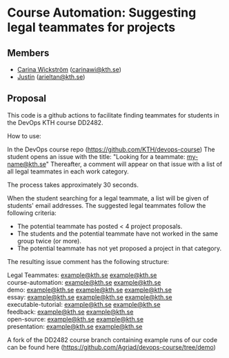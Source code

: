 # Course Automation: Suggesting legal teammates for projects
 
## Members
- [Carina Wickström](https://github.com/carinawic) (carinawi@kth.se)
- [Justin](https://github.com/Agriad) (arieltan@kth.se)

## Proposal
This code is a github actions to facilitate finding teammates for students in the DevOps KTH course DD2482.

How to use:

In the DevOps course repo (https://github.com/KTH/devops-course)
The student opens an issue with the title: "Looking for a teammate: my-name@kth.se"
Thereafter, a comment will appear on that issue with a list of all legal teammates in each work category.

The process takes approximately 30 seconds.

When the student searching for a legal teammate, a list will be given of students' email addresses. 
The suggested legal teammates follow the following criteria:

- The potential teammate has posted < 4 project proposals.
- The students and the potential teammate have not worked in the same group twice (or more).
- The potential teammate has not yet proposed a project in that category.

The resulting issue comment has the following structure:

Legal Teammates: example@kth.se example@kth.se  
course-automation: example@kth.se example@kth.se  
demo: example@kth.se example@kth.se example@kth.se  
essay: example@kth.se example@kth.se example@kth.se  
executable-tutorial: example@kth.se example@kth.se  
feedback:  example@kth.se example@kth.se  
open-source:  example@kth.se example@kth.se  
presentation:  example@kth.se example@kth.se  

A fork of the DD2482 course branch containing example runs of our code can be found here (https://github.com/Agriad/devops-course/tree/demo)